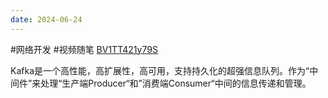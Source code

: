 ```yaml
---
date: 2024-06-24
---
```

#网络开发 #视频随笔 [BV1TT421y79S](https://www.bilibili.com/video/BV1TT421y79S)

Kafka是一个高性能，高扩展性，高可用，支持持久化的超强信息队列。作为“中间件”来处理“生产端Producer“和”消费端Consumer“中间的信息传递和管理。
